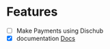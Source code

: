 # Features

- [ ] Make Payments using Dischub
- [x] documentation [Docs](https://dischub.co.zw/features/developer_documentation)